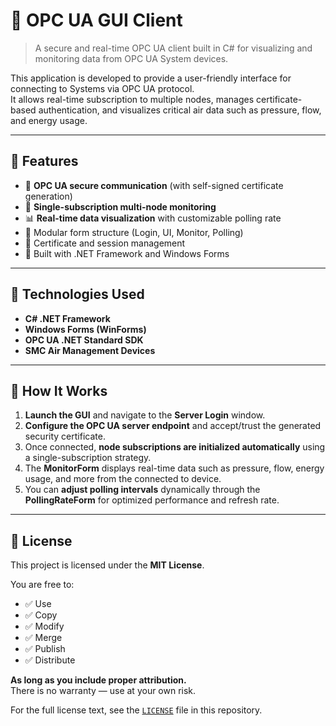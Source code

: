 # 🧠 OPC UA GUI Client

> A secure and real-time OPC UA client built in C# for visualizing and monitoring data from OPC UA System devices.

This application is developed to provide a user-friendly interface for connecting to Systems via OPC UA protocol.  
It allows real-time subscription to multiple nodes, manages certificate-based authentication, and visualizes critical air data such as pressure, flow, and energy usage.

---

## 🚀 Features

- 🔐 **OPC UA secure communication** (with self-signed certificate generation)
- 🔄 **Single-subscription multi-node monitoring**
- 📊 **Real-time data visualization** with customizable polling rate
- 🧩 Modular form structure (Login, UI, Monitor, Polling)
- 💾 Certificate and session management
- 🧠 Built with .NET Framework and Windows Forms

---

## 🧰 Technologies Used

- **C# .NET Framework**
- **Windows Forms (WinForms)**
- **OPC UA .NET Standard SDK**
- **SMC Air Management Devices**

---
## 🔧 How It Works

1. **Launch the GUI** and navigate to the **Server Login** window.
2. **Configure the OPC UA server endpoint** and accept/trust the generated security certificate.
3. Once connected, **node subscriptions are initialized automatically** using a single-subscription strategy.
4. The **MonitorForm** displays real-time data such as pressure, flow, energy usage, and more from the connected to device.
5. You can **adjust polling intervals** dynamically through the **PollingRateForm** for optimized performance and refresh rate.
---
## 📄 License

This project is licensed under the **MIT License**.

You are free to:

- ✅ Use
- ✅ Copy
- ✅ Modify
- ✅ Merge
- ✅ Publish
- ✅ Distribute

**As long as you include proper attribution.**  
There is no warranty — use at your own risk.

For the full license text, see the [`LICENSE`](LICENSE) file in this repository.


